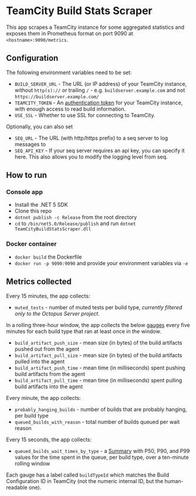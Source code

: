 # TeamCity Build Stats Scraper

This app scrapes a TeamCity instance for some aggregated statistics and exposes them in Prometheus format on port 9090 at `<hostname>:9090/metrics`.

## Configuration

The following environment variables need to be set:

- `BUILD_SERVER_URL` - The URL (or IP address) of your TeamCity instance, without `http(s)://` or trailing `/` - e.g. `buildserver.example.com` and not `https://buildserver.example.com/`
- `TEAMCITY_TOKEN` - An [authentication token](https://www.jetbrains.com/help/teamcity/managing-your-user-account.html#Managing+Access+Tokens) for your TeamCity instance, with enough access to read build information.
- `USE_SSL` - Whether to use SSL for connecting to TeamCity.

Optionally, you can also set

- `SEQ_URL` - The URL (with http/https prefix) to a seq server to log messages to
- `SEQ_API_KEY` - If your seq server requires an api key, you can specify it here. This also allows you to modify the logging level from seq.

## How to run

### Console app

- Install the .NET 5 SDK
- Clone this repo
- `dotnet publish -c Release` from the root directory
- `cd` to `/bin/net5.0/Release/publish` and run `dotnet TeamCityBuildStatsScraper.dll`

### Docker container

- `docker build` the Dockerfile
- `docker run -p 9090:9090` and provide your environment variables via `-e`

## Metrics collected

Every 15 minutes, the app collects:

- `muted_tests` - number of muted tests per build type, _currently filtered only to the Octopus Server project_.

In a rolling three-hour window, the app collects the below [gauges](https://prometheus.io/docs/concepts/metric_types/#gauge) every five minutes for each build type that ran at least once in the window.

- `build_artifact_push_size` - mean size (in bytes) of the build artifacts pushed out from the agent
- `build_artifact_pull_size` - mean size (in bytes) of the build artifacts pulled into the agent
- `build_artifact_push_time` - mean time (in milliseconds) spent pushing build artifacts from the agent
- `build_artifact_pull_time` - mean time (in milliseconds) spent pulling build artifacts into the agent

Every minute, the app collects:

- `probably_hanging_builds` - number of builds that are probably hanging, per build type
- `queued_builds_with_reason` - total number of builds queued per wait reason

Every 15 seconds, the app collects:
- `queued_builds_wait_times_by_type` - a [Summary](https://prometheus.io/docs/concepts/metric_types/#summary) with P50, P90, and P99 values for the time spent in the queue, per build type, over a ten-minute rolling window

Each gauge has a label called `buildTypeId` which matches the Build Configuration ID in TeamCity (not the numeric internal ID, but the human-readable one).
